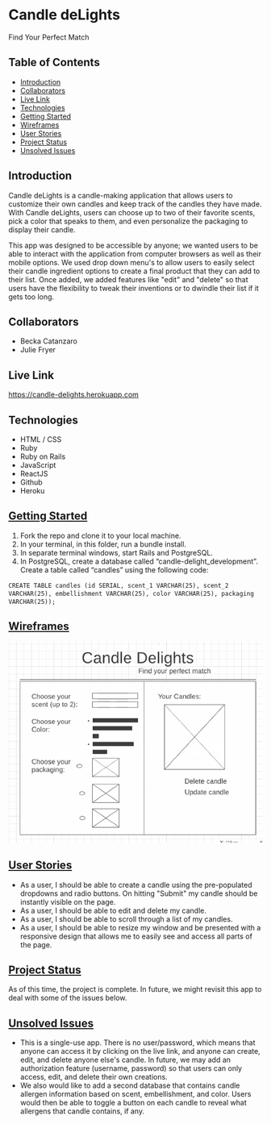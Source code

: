 # Candle deLights
Find Your Perfect Match

## Table of Contents
* [Introduction](#introduction)
* [Collaborators](#collaborators)
* [Live Link](#live-link)
* [Technologies](#technologies)
* [Getting Started](#getting-started)
* [Wireframes](#wireframes)
* [User Stories](#user-stories)
* [Project Status](#project-status)
* [Unsolved Issues](#unsolved-issues)

## Introduction
Candle deLights is a candle-making application that allows users to customize their own candles and keep track of the candles they have made. With Candle deLights, users can choose up to two of their favorite scents, pick a color that speaks to them, and even personalize the packaging to display their candle.

This app was designed to be accessible by anyone; we wanted users to be able to interact with the application from computer browsers as well as their mobile options. We used drop down menu's to allow users to easily select their candle ingredient options to create a final product that they can add to their list. Once added, we added features like "edit" and "delete" so that users have the flexibility to tweak their inventions or to dwindle their list if it gets too long.

## Collaborators
* Becka Catanzaro
* Julie Fryer

## Live Link
https://candle-delights.herokuapp.com

## Technologies
* HTML / CSS
* Ruby
* Ruby on Rails
* JavaScript
* ReactJS
* Github
* Heroku

## [Getting Started](#getting-started)
1. Fork the repo and clone it to your local machine.
2. In your terminal, in this folder, run a bundle install.
3. In separate terminal windows, start Rails and PostgreSQL.
4. In PostgreSQL, create a database called “candle-delight_development”. Create a table called “candles” using the following code:

```
CREATE TABLE candles (id SERIAL, scent_1 VARCHAR(25), scent_2 VARCHAR(25), embellishment VARCHAR(25), color VARCHAR(25), packaging VARCHAR(25));
```

## [Wireframes](#wireframes)
![Example wireframe](./public/images/readme/wireframe.png)

## [User Stories](#user-stories)
* As a user, I should be able to create a candle using the pre-populated dropdowns and radio buttons. On hitting "Submit" my candle should be instantly visible on the page.
* As a user, I should be able to edit and delete my candle.
* As a user, I should be able to scroll through a list of my candles.
* As a user, I should be able to resize my window and be presented with a responsive design that allows me to easily see and access all parts of the page.

## [Project Status](#project-status)
As of this time, the project is complete. In future, we might revisit this app to deal with some of the issues below.

## [Unsolved Issues](#unsolved-issues)
* This is a single-use app. There is no user/password, which means that anyone can access it by clicking on the live link, and anyone can create, edit, and delete anyone else's candle. In future, we may add an authorization feature (username, password) so that users can only access, edit, and delete their own creations.
* We also would like to add a second database that contains candle allergen information based on scent, embellishment, and color. Users would then be able to toggle a button on each candle to reveal what allergens that candle contains, if any.
